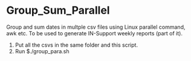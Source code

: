 # Group_Sum_Parallel
Group and sum dates in multple csv files using Linux parallel command, awk etc.
To be used to generate IN-Support weekly reports (part of it).
1. Put all the csvs in the same folder and this script.
2. Run $./group_para.sh
